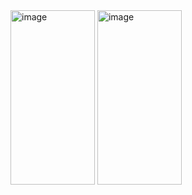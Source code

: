 <img width="135" height="279" alt="image" src="https://github.com/user-attachments/assets/5e52f7c3-1070-4067-83d6-c6be7cd8dbde" />
<img width="135" height="279" alt="image" src="https://github.com/user-attachments/assets/d33fba23-2ed1-4ef6-ac1d-fbf98a12eb67" />
